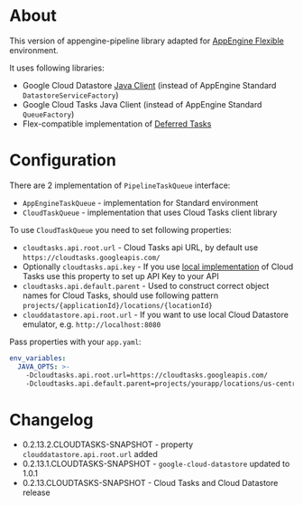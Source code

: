 # About

This version of appengine-pipeline library adapted for [AppEngine Flexible](https://cloud.google.com/appengine/docs/flexible/) environment.
  
It uses following libraries:

* Google Cloud Datastore [Java Client](https://cloud.google.com/datastore/docs/reference/libraries#client-libraries-install-java) (instead of AppEngine Standard `DatastoreServiceFactory`)
* Google Cloud Tasks Java Client (instead of AppEngine Standard `QueueFactory`)
* Flex-compatible implementation of [Deferred Tasks](https://github.com/cloudaware/deferred)

# Configuration

There are 2 implementation of `PipelineTaskQueue` interface:
 
* `AppEngineTaskQueue` - implementation for Standard environment
* `CloudTaskQueue` - implementation that uses Cloud Tasks client library

To use `CloudTaskQueue` you need to set following properties:

* `cloudtasks.api.root.url` - Cloud Tasks api URL, by default use `https://cloudtasks.googleapis.com/`
* Optionally `cloudtasks.api.key` - If you use [local implementation](https://github.com/cloudaware/cloudmine-appengine) of Cloud Tasks use this property to set up API Key to your API
* `cloudtasks.api.default.parent` - Used to construct correct object names for Cloud Tasks, should use following pattern `projects/{applicationId}/locations/{locationId}`
* `clouddatastore.api.root.url` - If you want to use local Cloud Datastore emulator, e.g. `http://localhost:8080`

Pass properties with your `app.yaml`:

```yaml
env_variables:
  JAVA_OPTS: >-
    -Dcloudtasks.api.root.url=https://cloudtasks.googleapis.com/
    -Dcloudtasks.api.default.parent=projects/yourapp/locations/us-central1
```

# Changelog

* 0.2.13.2.CLOUDTASKS-SNAPSHOT - property `clouddatastore.api.root.url` added
* 0.2.13.1.CLOUDTASKS-SNAPSHOT - `google-cloud-datastore` updated to 1.0.1 
* 0.2.13.CLOUDTASKS-SNAPSHOT - Cloud Tasks and Cloud Datastore release 

